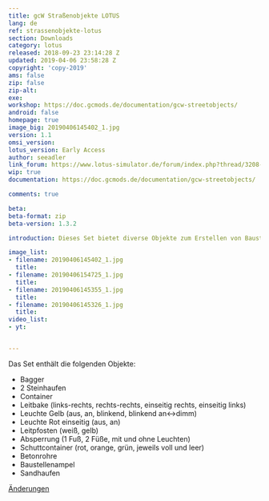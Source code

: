 ```yaml
---
title: gcW Straßenobjekte LOTUS
lang: de
ref: strassenobjekte-lotus
section: Downloads
category: lotus
released: 2018-09-23 23:14:28 Z
updated: 2019-04-06 23:58:28 Z
copyright: 'copy-2019'
ams: false
zip: false
zip-alt: 
exe: 
workshop: https://doc.gcmods.de/documentation/gcw-streetobjects/
android: false
homepage: true
image_big: 20190406145402_1.jpg
version: 1.1
omsi_version: 
lotus_version: Early Access
author: seeadler
link_forum: https://www.lotus-simulator.de/forum/index.php?thread/3208-gcw-stra%C3%9Fenobjekte/
wip: true
documentation: https://doc.gcmods.de/documentation/gcw-streetobjects/

comments: true

beta:
beta-format: zip
beta-version: 1.3.2

introduction: Dieses Set bietet diverse Objekte zum Erstellen von Baustellen in LOTUS.

image_list:
- filename: 20190406145402_1.jpg
  title:
- filename: 20190406154725_1.jpg
  title:
- filename: 20190406145355_1.jpg
  title:
- filename: 20190406145326_1.jpg
  title:
video_list:
- yt: 


---
```


Das Set enthält die folgenden Objekte:

- Bagger
- 2 Steinhaufen
- Container
- Leitbake (links-rechts, rechts-rechts, einseitig rechts, einseitig links)
- Leuchte Gelb (aus, an, blinkend, blinkend an<->dimm)
- Leuchte Rot einseitig (aus, an)
- Leitpfosten (weiß, gelb)
- Absperrung (1 Fuß, 2 Füße, mit und ohne Leuchten)
- Schuttcontainer (rot, orange, grün, jeweils voll und leer)
- Betonrohre
- Baustellenampel
- Sandhaufen

<div class="bg bg-success" markdown="block">

[Änderungen](https://doc.gcmods.de/documentation/gcw-streetobjects/#anderungen)

</div>
